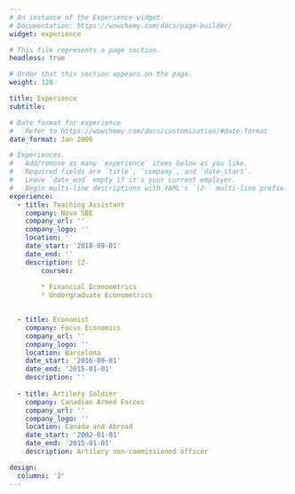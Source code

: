 ```yaml
---
# An instance of the Experience widget.
# Documentation: https://wowchemy.com/docs/page-builder/
widget: experience

# This file represents a page section.
headless: true

# Order that this section appears on the page.
weight: 120

title: Experience
subtitle:

# Date format for experience
#   Refer to https://wowchemy.com/docs/customization/#date-format
date_format: Jan 2006

# Experiences.
#   Add/remove as many `experience` items below as you like.
#   Required fields are `title`, `company`, and `date_start`.
#   Leave `date_end` empty if it's your current employer.
#   Begin multi-line descriptions with YAML's `|2-` multi-line prefix.
experience:
  - title: Teaching Assistant
    company: Nova SBE
    company_url: ''
    company_logo: ''
    location: ''
    date_start: '2018-09-01'
    date_end: ''
    description: |2-
        courses:
        
        * Financial Econometrics
        * Undergraduate Econometrics

        
  - title: Economist
    company: Focus Economics
    company_url: ''
    company_logo: ''
    location: Barcelona
    date_start: '2016-09-01'
    date_end: '2015-01-01'
    description: ''
    
  - title: Artilery Soldier
    company: Canadian Armed Forces
    company_url: ''
    company_logo: ''
    location: Canada and Abroad
    date_start: '2002-01-01'
    date_end: '2015-01-01'
    description: Artilery non-commissioned officer

design:
  columns: '2'
---
```

